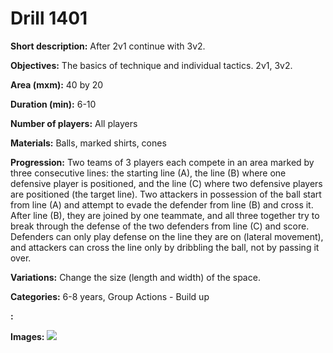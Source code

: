 # Drill 1401

**Short description:**
After 2v1 continue with 3v2.

**Objectives:**
The basics of technique and individual tactics. 2v1, 3v2.

**Area (mxm):**
40 by 20

**Duration (min):**
6-10

**Number of players:**
All players

**Materials:**
Balls, marked shirts, cones

**Progression:**
Two teams of 3 players each compete in an area marked by three consecutive lines: the starting line (A), the line (B) where one defensive player is positioned, and the line (C) where two defensive players are positioned (the target line). Two attackers in possession of the ball start from line (A) and attempt to evade the defender from line (B) and cross it. After line (B), they are joined by one teammate, and all three together try to break through the defense of the two defenders from line (C) and score. Defenders can only play defense on the line they are on (lateral movement), and attackers can cross the line only by dribbling the ball, not by passing it over.

**Variations:**
Change the size (length and width) of the space.

**Categories:**
6-8 years, Group Actions - Build up

**:**


**Images:**
![](https://www.coachingfutsal.com/\images\1a54d745-8fe3-4bc4-bbd5-ad2c3486ff8f_205.png)

